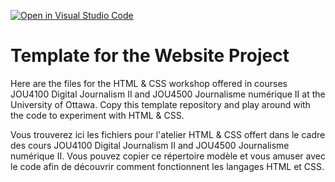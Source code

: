 [![Open in Visual Studio Code](https://classroom.github.com/assets/open-in-vscode-c66648af7eb3fe8bc4f294546bfd86ef473780cde1dea487d3c4ff354943c9ae.svg)](https://classroom.github.com/online_ide?assignment_repo_id=8880023&assignment_repo_type=AssignmentRepo)
# Template for the Website Project

Here are the files for the HTML & CSS workshop offered in courses JOU4100 Digital Journalism II and JOU4500 Journalisme numérique II at the University of Ottawa. Copy this template repository and play around with the code to experiment with HTML & CSS.

Vous trouverez ici les fichiers pour l'atelier HTML & CSS offert dans le cadre des cours JOU4100 Digital Journalism II and JOU4500 Journalisme numérique II. Vous pouvez copier ce répertoire modèle et vous amuser avec le code afin de découvrir comment fonctionnent les langages HTML et CSS.
